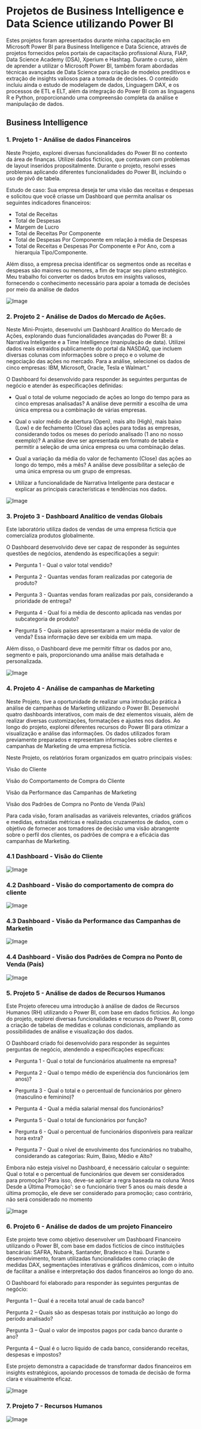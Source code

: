 # Projetos de Business Intelligence e Data Science utilizando Power BI

Estes projetos foram apresentados durante minha capacitação em Microsoft Power BI para Business Intelligence e Data Science, através de projetos fornecidos pelos portais de capacitação profissional Alura, FIAP, Data Science Academy (DSA),  Xperium e Hashtag. Durante o curso, além de aprender a utilizar o Microsoft Power BI, também foram abordadas técnicas avançadas de Data Science para criação de modelos preditivos e extração de insights valiosos para a tomada de decisões. O conteúdo incluiu ainda o estudo de modelagem de dados, Linguagem DAX, e os processos de ETL e ELT, além da integração do Power BI com as linguagens R e Python, proporcionando uma compreensão completa da análise e manipulação de dados.

## Business Intelligence

### 1. Projeto 1 - Análise de dados Financeiros

Neste Projeto, explorei diversas funcionalidades do Power BI no contexto da área de finanças. Utilizei dados fictícios, que contavam com problemas de layout inseridos propositalmente. Durante o projeto, resolvi esses problemas aplicando diferentes funcionalidades do Power BI, incluindo o uso de pivô de tabela.

Estudo de caso: Sua empresa deseja ter uma visão das receitas e despesas e solicitou que você criasse um Dashboard que permita analisar os seguintes indicadores financeiros:

- Total de Receitas
- Total de Despesas
- Margem de Lucro
- Total de Receitas Por Componente
- Total de Despesas Por Componente em relação à média de Despesas
- Total de Receitas e Despesas Por Componente e Por Ano, com a hierarquia Tipo/Componente.

Além disso, a empresa precisa identificar os segmentos onde as receitas e despesas são maiores ou menores, a fim de traçar seu plano estratégico. Meu trabalho foi converter os dados brutos em insights valiosos, fornecendo o conhecimento necessário para apoiar a tomada de decisões por meio da análise de dados

![Image](https://github.com/user-attachments/assets/c164942d-5bcf-42c1-9c8b-dda631249243)

### 2. Projeto 2 - Análise de Dados do Mercado de Ações.

Neste Mini-Projeto, desenvolvi um Dashboard Analítico do Mercado de Ações, explorando duas funcionalidades avançadas do Power BI: a Narrativa Inteligente e a Time Intelligence (manipulação de data). Utilizei dados reais extraídos publicamente do portal da NASDAQ, que incluem diversas colunas com informações sobre o preço e o volume de negociação das ações no mercado. Para a análise, selecionei os dados de cinco empresas: IBM, Microsoft, Oracle, Tesla e Walmart."

O Dashboard foi desenvolvido para responder às seguintes perguntas de negócio e atender às especificações definidas:

- Qual o total de volume negociado de ações ao longo do tempo para as cinco empresas analisadas? A análise deve permitir a escolha de uma única empresa ou a combinação de várias empresas.

- Qual o valor médio de abertura (Open), mais alto (High), mais baixo (Low) e de fechamento (Close) das ações para todas as empresas, considerando todos os meses do período analisado (1 ano no nosso exemplo)? A análise deve ser apresentada em formato de tabela e permitir a seleção de uma única empresa ou uma combinação delas.

- Qual a variação da média do valor de fechamento (Close) das ações ao longo do tempo, mês a mês? A análise deve possibilitar a seleção de uma única empresa ou um grupo de empresas.

- Utilizar a funcionalidade de Narrativa Inteligente para destacar e explicar as principais características e tendências nos dados.

![Image](https://github.com/user-attachments/assets/71906de4-ecd9-42d2-b541-6a56f577c440)

### 3. Projeto 3 - Dashboard Analítico de vendas Globais

Este laboratório utiliza dados de vendas de uma empresa fictícia que comercializa produtos globalmente.

O Dashboard desenvolvido deve ser capaz de responder às seguintes questões de negócios, atendendo às especificações a seguir:

- Pergunta 1 - Qual o valor total vendido?

- Pergunta 2 - Quantas vendas foram realizadas por categoria de produto?

- Pergunta 3 - Quantas vendas foram realizadas por país, considerando a prioridade de entrega?

- Pergunta 4 - Qual foi a média de desconto aplicada nas vendas por subcategoria de produto?

- Pergunta 5 - Quais países apresentaram a maior média de valor de venda? Essa informação deve ser exibida em um mapa.

Além disso, o Dashboard deve me permitir filtrar os dados por ano, segmento e país, proporcionando uma análise mais detalhada e personalizada.

 ![Image](https://github.com/user-attachments/assets/7d5f447e-957f-44ee-a885-4a86ff088066)

### 4. Projeto 4 - Análise de campanhas de Marketing
Neste Projeto, tive a oportunidade de realizar uma introdução prática à análise de campanhas de Marketing utilizando o Power BI. Desenvolvi quatro dashboards interativos, com mais de dez elementos visuais, além de realizar diversas customizações, formatações e ajustes nos dados. Ao longo do projeto, explorei diferentes recursos do Power BI para otimizar a visualização e análise das informações. Os dados utilizados foram previamente preparados e representam informações sobre clientes e campanhas de Marketing de uma empresa fictícia.

Neste Projeto, os relatórios foram organizados em quatro principais visões:

Visão do Cliente

Visão do Comportamento de Compra do Cliente

Visão da Performance das Campanhas de Marketing

Visão dos Padrões de Compra no Ponto de Venda (País)

Para cada visão, foram analisadas as variáveis relevantes, criados gráficos e medidas, extraídas métricas e realizados cruzamentos de dados, com o objetivo de fornecer aos tomadores de decisão uma visão abrangente sobre o perfil dos clientes, os padrões de compra e a eficácia das campanhas de Marketing.

### 4.1 Dashboard - Visão do Cliente

![Image](https://github.com/user-attachments/assets/7225cc9a-acd0-4706-b17b-a3a35ac752cd)

### 4.2 Dashboard - Visão do comportamento de compra do cliente

![Image](https://github.com/user-attachments/assets/d7dedd77-ef3b-4bd7-a821-9144836c1cad)

### 4.3  Dashboard - Visão da Performance das Campanhas de Marketin

![Image](https://github.com/user-attachments/assets/22dfd3d1-4092-403e-9e3c-d0bce548ffb5)

### 4.4 Dashboard - Visão dos Padrões de Compra no Ponto de Venda (País)

![Image](https://github.com/user-attachments/assets/ed52f69a-8220-436d-aff0-0e61411f7848)

### 5. Projeto 5 - Análise de dados de Recursos Humanos

Este Projeto ofereceu uma introdução à análise de dados de Recursos Humanos (RH) utilizando o Power BI, com base em dados fictícios. Ao longo do projeto, explorei diversas funcionalidades e recursos do Power BI, como a criação de tabelas de medidas e colunas condicionais, ampliando as possibilidades de análise e visualização dos dados.

O Dashboard criado foi desenvolvido para responder às seguintes perguntas de negócio, atendendo a especificações específicas:

- Pergunta 1 - Qual o total de funcionários atualmente na empresa?

- Pergunta 2 - Qual o tempo médio de experiência dos funcionários (em anos)?

- Pergunta 3 - Qual o total e o percentual de funcionários por gênero (masculino e feminino)?

- Pergunta 4 - Qual a média salarial mensal dos funcionários?

- Pergunta 5 - Qual o total de funcionários por função?

- Pergunta 6 - Qual o percentual de funcionários disponíveis para realizar hora extra?

- Pergunta 7 - Qual o nível de envolvimento dos funcionários no trabalho, considerando as categorias: Ruim, Baixo, Médio e Alto?

Embora não esteja visível no Dashboard, é necessário calcular o seguinte: Qual o total e o percentual de funcionários que devem ser considerados para promoção? Para isso, deve-se aplicar a regra baseada na coluna 'Anos Desde a Última Promoção': se o funcionário tiver 5 anos ou mais desde a última promoção, ele deve ser considerado para promoção; caso contrário, não será considerado no momento

![Image](https://github.com/user-attachments/assets/063088e6-8783-48ff-afd6-008fe88a12e1)

### 6. Projeto 6 - Análise de dados de um projeto Financeiro

Este projeto teve como objetivo desenvolver um Dashboard Financeiro utilizando o Power BI, com base em dados fictícios de cinco instituições bancárias: SAFRA, Nubank, Santander, Bradesco e Itaú. Durante o desenvolvimento, foram utilizadas funcionalidades como criação de medidas DAX, segmentações interativas e gráficos dinâmicos, com o intuito de facilitar a análise e interpretação dos dados financeiros ao longo do ano.

O Dashboard foi elaborado para responder às seguintes perguntas de negócio:

Pergunta 1 – Qual é a receita total anual de cada banco?

Pergunta 2 – Quais são as despesas totais por instituição ao longo do período analisado?

Pergunta 3 – Qual o valor de impostos pagos por cada banco durante o ano?

Pergunta 4 – Qual é o lucro líquido de cada banco, considerando receitas, despesas e impostos?

Este projeto demonstra a capacidade de transformar dados financeiros em insights estratégicos, apoiando processos de tomada de decisão de forma clara e visualmente eficaz.

![Image](https://github.com/user-attachments/assets/f1d76627-6a93-4b3f-b596-b0f6d0fcd629)

### 7. Projeto 7 - Recursos Humanos

![Image](https://github.com/user-attachments/assets/a0b2dbf5-c385-40ae-8785-63fd0d6f4b3f)

